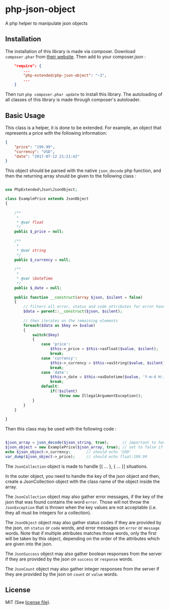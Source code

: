 # php-json-object
A php helper to manipulate json objects

## Installation

The installation of this library is made via composer.
Download `composer.phar` from [their website](https://getcomposer.org/download/).
Then add to your composer.json :

```json
	"require": {
		...
		"php-extended/php-json-object": "~3",
		...
	}
```

Then run `php composer.phar update` to install this library.
The autoloading of all classes of this library is made through composer's autoloader.

## Basic Usage

This class is a helper, it is done to be extended. For example, an object that
represents a price with the following information:

```json
{
	"price": "199.99",
	"currency": "USD",
	"date": "2017-07-12 21:21:42"
}
```

This object should be parsed with the native `json_decode` php function, 
and then the returning array should be given to the following class :

```php

use PhpExtended\Json\JsonObject;

class ExamplePrice extends JsonObject
{
	
	/**
	 * 
	 * @var float
	 */
	public $_price = null;
	
	/**
	 *
	 * @var string
	 */
	public $_currency = null;
	
	/**
	 *
	 * @var \DateTime
	 */
	public $_date = null;
	
	public function __construct(array $json, $silent = false)
	{
		// filters all error, status and code attributes for error handling
		$data = parent::__construct($json, $silent);
		
		// then iterates on the remaining elements
		foreach($data as $key => $value)
		{
			switch($key)
			{
				case 'price':
					$this->_price = $this->asFloat($value, $silent);
					break;
				case 'currency':
					$this->_currency = $this->asString($value, $silent);
					break;
				case 'date':
					$this->_date = $this->asDatetime($value, 'Y-m-d H:i:s', $silent);
					break;
				default:
					if(!$silent)
						throw new IllegalArgumentException();
			}
		}
	}
	
}

```

Then this class may be used with the following code :

```php

$json_array = json_decode($json_string, true);		// important to have arrays
$json_object = new ExamplePrice($json_array, true);	// set to false if you want exceptions on errors
echo $json_object->_currency;		// should echo 'USD'
var_dump($json_object->_price);		// should echo float:199.99

```

The `JsonCollection` object is made to handle [{ ... }, { ... }] situations.

In the outer object, you need to handle the key of the json object and then,
create a JsonCollection object with the class name of the object inside the
array.

The `JsonCollection` object may also gather error messages, if the key of
the json that was found contains the word `error`. Those will not throw the
`JsonException` that is thrown when the key values are not
acceptable (i.e. they all must be integers for a collection).

The `JsonObject` object may also gather status codes if they are
provided by the json, on `status` or `code` words, and error messages on
`error` or `message` words. Note that if multiple attributes matches those
words, only the first will be taken by this object, depending on the order of
the attributes which are given into the json.

The `JsonSuccess` object may also gather boolean responses from the server
if they are provided by the json on `success` or `response` words.

The `JsonCount` object may also gather integer responses from the server
if they are provided by the json on `count` or `value` words.


## License

MIT (See [license file](LICENSE)).
